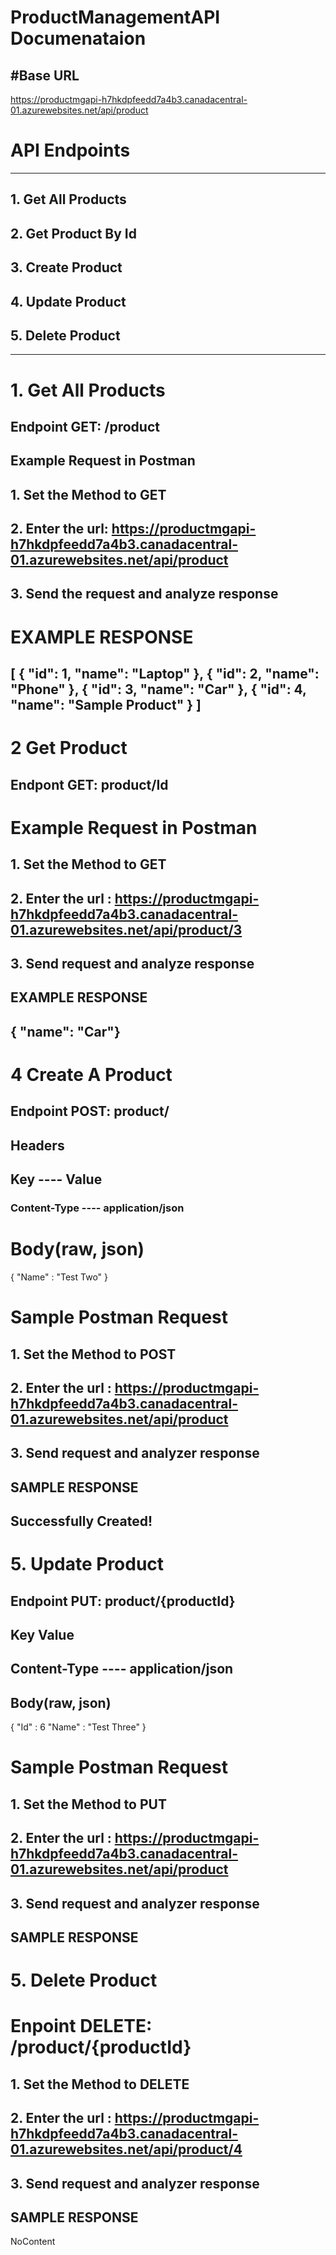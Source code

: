 # ProductManagementAPI Documenataion

#Base URL
-------------------------------------------------------------------------------------
https://productmgapi-h7hkdpfeedd7a4b3.canadacentral-01.azurewebsites.net/api/product

# API Endpoints
-------------------------------------------------------------------------------------
## 1. Get All Products
## 2. Get Product By Id
## 3. Create Product
## 4. Update Product
## 5. Delete Product
----------------------------------------------------------------------------------------------


# 1. Get All Products
## Endpoint GET: /product

## Example Request in Postman
## 1. Set the Method to GET
## 2. Enter the url: https://productmgapi-h7hkdpfeedd7a4b3.canadacentral-01.azurewebsites.net/api/product
## 3. Send the request and analyze response

# EXAMPLE RESPONSE
[
  {
    "id": 1,
    "name": "Laptop"
  },
  {
    "id": 2,
    "name": "Phone"
  },
  {
    "id": 3,
    "name": "Car"
  },
  {
    "id": 4,
    "name": "Sample Product"
  }
]
--------------------------------------------------------------------------------------------------------------------
# 2 Get Product 
## Endpont GET: product/Id

# Example Request in Postman
## 1. Set the Method to GET
## 2. Enter the url : https://productmgapi-h7hkdpfeedd7a4b3.canadacentral-01.azurewebsites.net/api/product/3
## 3. Send request and analyze response

## EXAMPLE RESPONSE 
   { "name": "Car"}
------------------------------------------------------------------------------------------------------------------------

# 4 Create A Product
## Endpoint POST: product/
## Headers
## Key      ----	    Value
### Content-Type	---- application/json
# Body(raw, json)
{
  "Name" : "Test Two"
}
# Sample Postman Request
## 1. Set the Method to POST
## 2. Enter the url : https://productmgapi-h7hkdpfeedd7a4b3.canadacentral-01.azurewebsites.net/api/product
## 3. Send request and analyzer response
## SAMPLE RESPONSE
Successfully Created!
-------------------------------------------------------------------------------------------------------------------------
# 5. Update Product
## Endpoint PUT: product/{productId}
## Key	                   Value
## Content-Type	---- application/json
## Body(raw, json)
{
  "Id" : 6
  "Name" : "Test Three"
}
# Sample Postman Request
## 1. Set the Method to PUT
## 2. Enter the url : https://productmgapi-h7hkdpfeedd7a4b3.canadacentral-01.azurewebsites.net/api/product
## 3. Send request and analyzer response
## SAMPLE RESPONSE

# 5. Delete Product
# Enpoint DELETE:  /product/{productId}
## 1. Set the Method to DELETE
## 2. Enter the url : https://productmgapi-h7hkdpfeedd7a4b3.canadacentral-01.azurewebsites.net/api/product/4
## 3. Send request and analyzer response
## SAMPLE RESPONSE
NoContent











